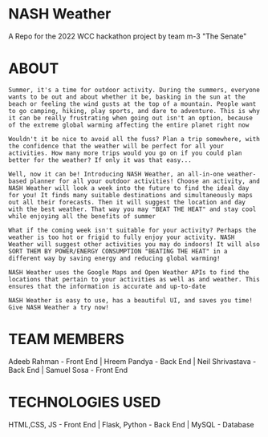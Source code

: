 # NASH Weather
A Repo for the 2022 WCC hackathon project by team m-3 "The Senate"

ABOUT
=====
	Summer, it's a time for outdoor activity. During the summers, everyone wants to be out and about whether it be, basking in the sun at the beach or feeling the wind gusts at the top of a mountain. People want to go camping, hiking, play sports, and dare to adventure. This is why it can be really frustrating when going out isn't an option, because of the extreme global warming affecting the entire planet right now

	Wouldn't it be nice to avoid all the fuss? Plan a trip somewhere, with the confidence that the weather will be perfect for all your activities. How many more trips would you go on if you could plan better for the weather? If only it was that easy...

	Well, now it can be! Introducing NASH Weather, an all-in-one weather-based planner for all your outdoor activities! Choose an activity, and NASH Weather will look a week into the future to find the ideal day for you! It finds many suitable destinations and simultaneously maps out all their forecasts. Then it will suggest the location and day with the best weather. That way you may "BEAT THE HEAT" and stay cool while enjoying all the benefits of summer

	What if the coming week isn't suitable for your activity? Perhaps the weather is too hot or frigid to fully enjoy your activity. NASH Weather will suggest other activities you may do indoors! It will also SORT THEM BY POWER/ENERGY CONSUMPTION "BEATING THE HEAT" in a different way by saving energy and reducing global warming! 

	NASH Weather uses the Google Maps and Open Weather APIs to find the locations that pertain to your activities as well as and weather. This ensures that the information is accurate and up-to-date

	NASH Weather is easy to use, has a beautiful UI, and saves you time! Give NASH Weather a try now!

TEAM MEMBERS
====
Adeeb Rahman - Front End | Hreem Pandya - Back End | Neil Shrivastava - Back End | Samuel Sosa -  Front End

TECHNOLOGIES USED
====
HTML,CSS, JS - Front End | Flask, Python - Back End | MySQL - Database
